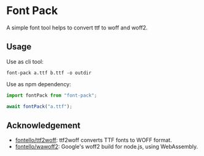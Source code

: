 # Font Pack

A simple font tool helps to convert ttf to woff and woff2.

## Usage

Use as cli tool:

```shell
font-pack a.ttf b.ttf -o outdir
```

Use as npm dependency:

```js
import fontPack from "font-pack";

await fontPack("a.ttf");
```

## Acknowledgement

- [fontello/ttf2woff](https://github.com/fontello/ttf2woff): ttf2woff converts TTF fonts to WOFF format.
- [fontello/wawoff2](https://github.com/fontello/wawoff2): Google's woff2 build for node.js, using WebAssembly.
